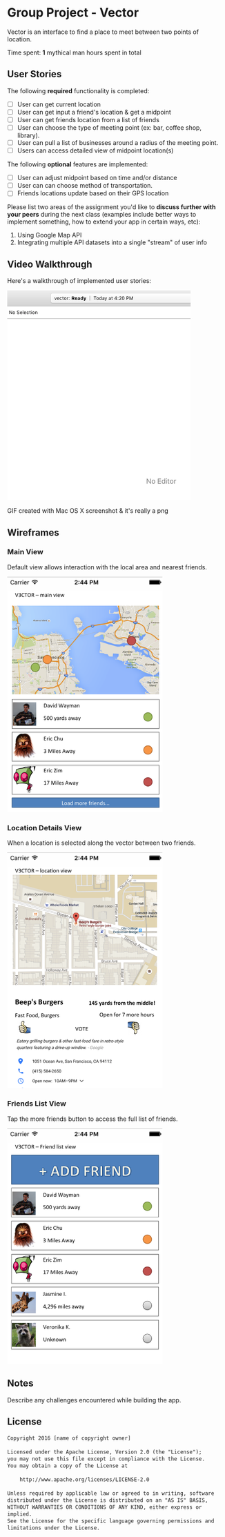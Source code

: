 # Group Project - Vector

Vector is an interface to find a place to meet between two points of location.

Time spent: **1** mythical man hours spent in total

## User Stories

The following **required** functionality is completed:

- [ ] User can get current location
- [ ] User can get input a friend's location & get a midpoint
- [ ] User can get friends location from a list of friends
- [ ] User can choose the type of meeting point (ex: bar, coffee shop, library).
- [ ] User can pull a list of businesses around a radius of the meeting point.
- [ ] Users can access detailed view of midpoint location(s)

The following **optional** features are implemented:

- [ ] User can adjust midpoint based on time and/or distance
- [ ] User can can choose method of transportation.
- [ ] Friends locations update based on their GPS location

Please list two areas of the assignment you'd like to **discuss further with your peers** during the next class (examples include better ways to implement something, how to extend your app in certain ways, etc):

1. Using Google Map API
2. Integrating multiple API datasets into a single "stream" of user info

## Video Walkthrough 

Here's a walkthrough of implemented user stories:

<img src='images/vector.gif' title='Video Walkthrough' width='' alt='Video Walkthrough' />

GIF created with Mac OS X screenshot & it's really a png 

<!--- 
[LiceCap](http://www.cockos.com/licecap/). 
--->

## Wireframes

### Main View

Default view allows interaction with the local area and nearest friends.

<img src='images/wireframe_main.png' title='Main Screen Wireframe' width='360' alt='wireframes' />

### Location Details View

When a location is selected along the vector between two friends.

<img src='images/wireframe_business.png' title='Main Screen Wireframe' width='360' alt='wireframes' />

### Friends List View

Tap the more friends button to access the full list of friends.

<img src='images/wireframe_friends.png' title='Main Screen Wireframe' width='360' alt='wireframes' />

## Notes

Describe any challenges encountered while building the app.

## License #

    Copyright 2016 [name of copyright owner]

    Licensed under the Apache License, Version 2.0 (the "License");
    you may not use this file except in compliance with the License.
    You may obtain a copy of the License at

        http://www.apache.org/licenses/LICENSE-2.0

    Unless required by applicable law or agreed to in writing, software
    distributed under the License is distributed on an "AS IS" BASIS,
    WITHOUT WARRANTIES OR CONDITIONS OF ANY KIND, either express or implied.
    See the License for the specific language governing permissions and
    limitations under the License.
